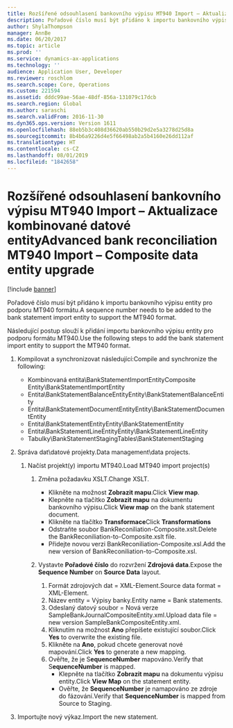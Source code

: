 ```yaml
---
title: Rozšířené odsouhlasení bankovního výpisu MT940 Import – Aktualizace kombinované datové entity
description: Pořadové číslo musí být přidáno k importu bankovního výpisu entity pro podporu MT940 formátu.
author: ShylaThompson
manager: AnnBe
ms.date: 06/20/2017
ms.topic: article
ms.prod: ''
ms.service: dynamics-ax-applications
ms.technology: ''
audience: Application User, Developer
ms.reviewer: roschlom
ms.search.scope: Core, Operations
ms.custom: 221594
ms.assetid: dddc99ae-56ae-48df-856a-131079c17dcb
ms.search.region: Global
ms.author: saraschi
ms.search.validFrom: 2016-11-30
ms.dyn365.ops.version: Version 1611
ms.openlocfilehash: 88eb5b3c408d36620ab550b29d2e5a3278d25d8a
ms.sourcegitcommit: 8b4b6a9226d4e5f66498ab2a5b4160e26dd112af
ms.translationtype: HT
ms.contentlocale: cs-CZ
ms.lasthandoff: 08/01/2019
ms.locfileid: "1842658"
---
```

# <a name="advanced-bank-reconciliation-mt940-import--composite-data-entity-upgrade"></a><span data-ttu-id="a3426-103">Rozšířené odsouhlasení bankovního výpisu MT940 Import – Aktualizace kombinované datové entity</span><span class="sxs-lookup"><span data-stu-id="a3426-103">Advanced bank reconciliation MT940 Import – Composite data entity upgrade</span></span>

[!include [banner](../includes/banner.md)]

<span data-ttu-id="a3426-104">Pořadové číslo musí být přidáno k importu bankovního výpisu entity pro podporu MT940 formátu.</span><span class="sxs-lookup"><span data-stu-id="a3426-104">A sequence number needs to be added to the bank statement import entity to support the MT940 format.</span></span> 

<span data-ttu-id="a3426-105">Následující postup slouží k přidání importu bankovního výpisu entity pro podporu formátu MT940.</span><span class="sxs-lookup"><span data-stu-id="a3426-105">Use the following steps to add the bank statement import entity to support the MT940 format.</span></span>

1.  <span data-ttu-id="a3426-106">Kompilovat a synchronizovat následující:</span><span class="sxs-lookup"><span data-stu-id="a3426-106">Compile and synchronize the following:</span></span>
    -   <span data-ttu-id="a3426-107">Kombinovaná entita\\BankStatementImportEntity</span><span class="sxs-lookup"><span data-stu-id="a3426-107">Composite Entity\\BankStatementImportEntity</span></span>
    -   <span data-ttu-id="a3426-108">Entita\\BankStatementBalanceEntity</span><span class="sxs-lookup"><span data-stu-id="a3426-108">Entity\\BankStatementBalanceEntity</span></span>
    -   <span data-ttu-id="a3426-109">Entita\\BankStatementDocumentEntity</span><span class="sxs-lookup"><span data-stu-id="a3426-109">Entity\\BankStatementDocumentEntity</span></span>
    -   <span data-ttu-id="a3426-110">Entita\\BankStatementEntity</span><span class="sxs-lookup"><span data-stu-id="a3426-110">Entity\\BankStatementEntity</span></span>
    -   <span data-ttu-id="a3426-111">Entita\\BankStatementLineEntity</span><span class="sxs-lookup"><span data-stu-id="a3426-111">Entity\\BankStatementLineEntity</span></span>
    -   <span data-ttu-id="a3426-112">Tabulky\\BankStatementStaging</span><span class="sxs-lookup"><span data-stu-id="a3426-112">Tables\\BankStatementStaging</span></span>

2.  <span data-ttu-id="a3426-113">Správa dat\\datové projekty.</span><span class="sxs-lookup"><span data-stu-id="a3426-113">Data management\\data projects.</span></span>
    1.  <span data-ttu-id="a3426-114">Načíst projekt(y) importu MT940.</span><span class="sxs-lookup"><span data-stu-id="a3426-114">Load MT940 import project(s)</span></span>
        1.  <span data-ttu-id="a3426-115">Změna požadavku XSLT.</span><span class="sxs-lookup"><span data-stu-id="a3426-115">Change XSLT.</span></span>
            -   <span data-ttu-id="a3426-116">Klikněte na možnost **Zobrazit mapu**.</span><span class="sxs-lookup"><span data-stu-id="a3426-116">Click **View map**.</span></span>
            -   <span data-ttu-id="a3426-117">Klepněte na tlačítko **Zobrazit mapu** na dokumentu bankovního výpisu.</span><span class="sxs-lookup"><span data-stu-id="a3426-117">Click **View map** on the bank statement document.</span></span>
            -   <span data-ttu-id="a3426-118">Klikněte na tlačítko **Transformace**</span><span class="sxs-lookup"><span data-stu-id="a3426-118">Click **Transformations**</span></span>
            -   <span data-ttu-id="a3426-119">Odstraňte soubor BankReconiliation-Composite.xslt.</span><span class="sxs-lookup"><span data-stu-id="a3426-119">Delete the BankReconiliation-to-Composite.xslt file.</span></span>
            -   <span data-ttu-id="a3426-120">Přidejte novou verzi BankReconiliation-Composite.xsl.</span><span class="sxs-lookup"><span data-stu-id="a3426-120">Add the new version of BankReconiliation-to-Composite.xsl.</span></span>

        2.  <span data-ttu-id="a3426-121">Vystavte **Pořadové číslo** do rozvržení **Zdrojová data**.</span><span class="sxs-lookup"><span data-stu-id="a3426-121">Expose the **Sequence Number** on **Source Data** layout.</span></span>
            1.  <span data-ttu-id="a3426-122">Formát zdrojových dat = XML-Element.</span><span class="sxs-lookup"><span data-stu-id="a3426-122">Source data format = XML-Element.</span></span>
            2.  <span data-ttu-id="a3426-123">Název entity = Výpisy banky.</span><span class="sxs-lookup"><span data-stu-id="a3426-123">Entity name = Bank statements.</span></span>
            3.  <span data-ttu-id="a3426-124">Odeslaný datový soubor = Nová verze SampleBankJournalCompositeEntity.xml.</span><span class="sxs-lookup"><span data-stu-id="a3426-124">Upload data file = new version SampleBankCompositeEntity.xml.</span></span>
            4.  <span data-ttu-id="a3426-125">Kliknutím na možnost **Ano** přepíšete existující soubor.</span><span class="sxs-lookup"><span data-stu-id="a3426-125">Click **Yes** to overwrite the existing file.</span></span>
            5.  <span data-ttu-id="a3426-126">Klikněte na **Ano**, pokud chcete generovat nové mapování.</span><span class="sxs-lookup"><span data-stu-id="a3426-126">Click **Yes** to generate a new mapping.</span></span>
            6.  <span data-ttu-id="a3426-127">Ověřte, že je S**equenceNumber** mapováno.</span><span class="sxs-lookup"><span data-stu-id="a3426-127">Verify that S**equenceNumber** is mapped.</span></span>
                -   <span data-ttu-id="a3426-128">Klepněte na tlačítko **Zobrazit mapu** na dokumentu výpisu entity.</span><span class="sxs-lookup"><span data-stu-id="a3426-128">Click **View Map** on the statement entity.</span></span>
                -   <span data-ttu-id="a3426-129">Ověřte, že **SequenceNumber** je namapováno ze zdroje do fázování.</span><span class="sxs-lookup"><span data-stu-id="a3426-129">Verify that **SequenceNumber** is mapped from Source to Staging.</span></span>

3.  <span data-ttu-id="a3426-130">Importujte nový výkaz.</span><span class="sxs-lookup"><span data-stu-id="a3426-130">Import the new statement.</span></span>




